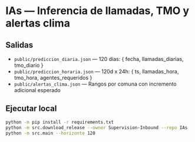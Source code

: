 # IAs — Inferencia de llamadas, TMO y alertas clima

## Salidas
- `public/prediccion_diaria.json` — 120 días: { fecha, llamadas_diarias, tmo_diario }
- `public/prediccion_horaria.json` — 120d x 24h: { ts, llamadas_hora, tmo_hora, agentes_requeridos }
- `public/alertas_clima.json` — Rangos por comuna con incremento adicional esperado

## Ejecutar local
```bash
python -m pip install -r requirements.txt
python -m src.download_release --owner Supervision-Inbound --repo IAs
python -m src.main --horizonte 120
